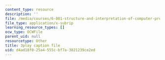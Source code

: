 ```yaml
---
content_type: resource
description: ''
file: /media/courses/6-001-structure-and-interpretation-of-computer-programs-spring-2005/d4ad18f025a4555cbf7a3821239ce2ed_OscT4N2qq7o.vtt
file_type: application/x-subrip
learning_resource_types: []
ocw_type: OCWFile
parent_uid: null
resourcetype: Other
title: 3play caption file
uid: d4ad18f0-25a4-555c-bf7a-3821239ce2ed
---
```

